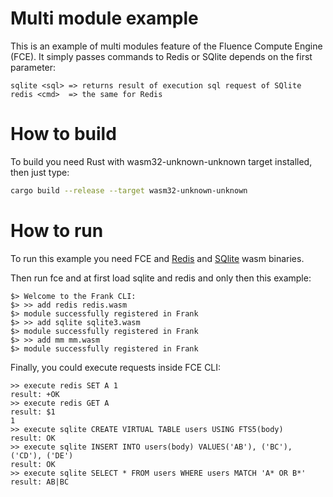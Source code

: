 # Multi module example
This is an example of multi modules feature of the Fluence Compute Engine (FCE). It simply passes commands to Redis or SQlite depends on the first parameter:
```
sqlite <sql> => returns result of execution sql request of SQlite
redis <cmd>  => the same for Redis 
``` 

# How to build

To build you need Rust with wasm32-unknown-unknown target installed, then just type:

```bash
cargo build --release --target wasm32-unknown-unknown
```

# How to run

To run this example you need FCE and [Redis](https://github.com/fluencelabs/redis/releases/download/0.8.0_w/redis.wasm) and [SQlite](https://github.com/fluencelabs/sqlite/releases/download/0.4.0_w/sqlite3.wasm) wasm binaries.

Then run fce and at first load sqlite and redis and only then this example:

```bush
$> Welcome to the Frank CLI:
$> >> add redis redis.wasm
$> module successfully registered in Frank
$> >> add sqlite sqlite3.wasm
$> module successfully registered in Frank
$> >> add mm mm.wasm
$> module successfully registered in Frank
``` 

Finally, you could execute requests inside FCE CLI:

```bush
>> execute redis SET A 1
result: +OK
>> execute redis GET A
result: $1
1
>> execute sqlite CREATE VIRTUAL TABLE users USING FTS5(body)
result: OK
>> execute sqlite INSERT INTO users(body) VALUES('AB'), ('BC'), ('CD'), ('DE')
result: OK
>> execute sqlite SELECT * FROM users WHERE users MATCH 'A* OR B*'
result: AB|BC
```
